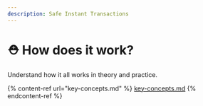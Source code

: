 ```yaml
---
description: Safe Instant Transactions
---
```


# ⛑ How does it work?

Understand how it all works in theory and practice.

{% content-ref url="key-concepts.md" %}
[key-concepts.md](key-concepts.md)
{% endcontent-ref %}
